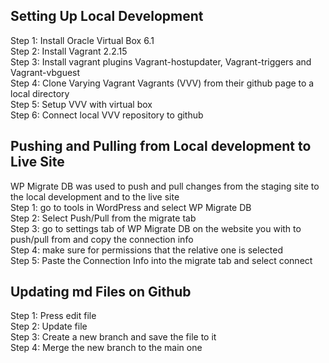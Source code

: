  
## Setting Up Local Development
Step 1: Install Oracle Virtual Box 6.1  
Step 2: Install Vagrant 2.2.15  
Step 3: Install vagrant plugins Vagrant-hostupdater, Vagrant-triggers and Vagrant-vbguest  
Step 4: Clone Varying Vagrant Vagrants (VVV) from their github page to a local directory  
Step 5: Setup VVV with virtual box  
Step 6: Connect local VVV repository to github  

## Pushing and Pulling from Local development to Live Site  
WP Migrate DB was used to push and pull changes from the staging site to the local development and to the live site  
Step 1: go to tools in WordPress and select WP Migrate DB  
Step 2: Select Push/Pull from the migrate tab  
Step 3: go to settings tab of WP Migrate DB on the website you with to push/pull from and copy the connection info  
Step 4: make sure for permissions that the relative one is selected  
Step 5: Paste the Connection Info into the migrate tab and select connect

## Updating md Files on Github
Step 1: Press edit file  
Step 2: Update file  
Step 3: Create a new branch and save the file to it  
Step 4: Merge the new branch to the main one

